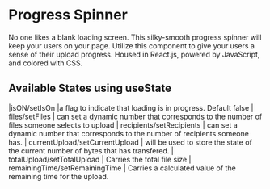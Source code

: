 # Progress Spinner 
No one likes a blank loading screen. This silky-smooth progress spinner will keep your users on your page. Utilize this component to give your users a sense of their upload progress. Housed in React.js, powered by JavaScript, and colored with CSS.

## Available States using useState

|isON/setIsOn    |a flag to indicate that loading is in progress. Default false
|   files/setFiles   |   can set a dynamic number that corresponds to the number of files someone selects to upload
|   recipients/setRecipients  | can set a dynamic number that corresponds to the number of recipients someone has.
|   currentUpload/setCurrentUpload  |   will be used to store the state of the current number of bytes that has transfered.
|   totalUpload/setTotalUpload  |   Carries the total file size
|   remainingTime/setRemainingTime  |   Carries a calculated value of the remaining time for the upload.